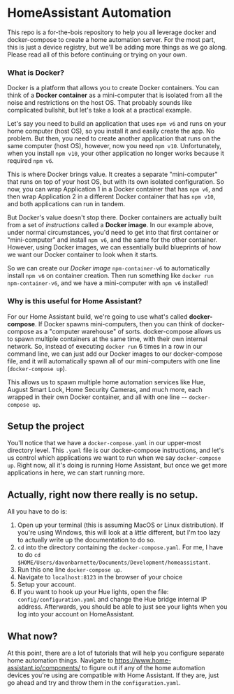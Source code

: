 # HomeAssistant Automation

This repo is a for-the-bois repository to help you all leverage docker and docker-compose to create a home automation server.
For the most part, this is just a device registry, but we'll be adding more things as we go along. Please read all of this before continuing or trying on your own.

### What is Docker?
Docker is a platform that allows you to create Docker containers. You can think of a **Docker container** as a mini-computer that is isolated from all the noise and restrictions on the host OS.
That probably sounds like complicated bullshit, but let's take a look at a practical example.

Let's say you need to build an application that uses `npm v6` and runs on your home computer (host OS), so you install it and easily create the app. No problem.
But then, you need to create another application that runs on the same computer (host OS), however, now you need `npm v10`.
Unfortunately, when you install `npm v10`, your other application no longer works because it required `npm v6`.

This is where Docker brings value. It creates a separate "mini-computer" that runs on top of your host OS, but with its own isolated configuration.
So now, you can wrap Application 1 in a Docker container that has `npm v6`, and then wrap Application 2 in a different Docker container that has
`npm v10`, and both applications can run in tandem.

But Docker's value doesn't stop there. Docker containers are actually built from a set of *instructions* called a **Docker image**.
In our example above, under normal circumstances, you'd need to get into that first container or "mini-computer" and install `npm v6`, and the same for the other container.
However, using Docker images, we can essentially build blueprints of how we want our Docker container to look when it starts.

So we can create our *Docker image* `npm-container-v6` to automatically install `npm v6` on container creation. Then run something like `docker run npm-container-v6`, and we
have a mini-computer with `npm v6` installed!

### Why is this useful for Home Assistant?

For our Home Assistant build, we're going to use what's called **docker-compose**. If Docker spawns mini-computers, then you can think
of docker-compose as a "computer warehouse" of sorts. docker-compose allows us to spawn multiple containers at the same time, with their
own internal network. So, instead of executing `docker run` 6 times in a row in our command line, we can just add our Docker images to our
docker-compose file, and it will automatically spawn all of our mini-computers with one line (`docker-compose up`).

This allows us to spawn multiple home automation services like Hue, August Smart Lock, Home Security Cameras, and much more, each wrapped
in their own Docker container, and all with one line -- `docker-compose up`.

## Setup the project
You'll notice that we have a `docker-compose.yaml` in our upper-most directory level. This `.yaml` file is our docker-compose
instructions, and let's us control which applications we want to run when we say `docker-compose up`. Right now, all it's doing is
running Home Assistant, but once we get more applications in here, we can start running more.

## Actually, right now there really is no setup.
All you have to do is:
1. Open up your terminal (this is assuming MacOS or Linux distribution). If you're using Windows, this will look at a *little* different, but I'm
too lazy to actually write up the documentation to do so.
2. `cd` into the directory containing the `docker-compose.yaml`. For me, I have to do `cd $HOME/Users/davonbarnette/Documents/Development/homeassistant`.
3. Run this one line `docker-compose up`.
4. Navigate to `localhost:8123` in the browser of your choice
5. Setup your account.
6. If you want to hook up your Hue lights, open the file: `config/configuration.yaml` and change the Hue bridge internal IP address.
Afterwards, you should be able to just see your lights when you log into your account on HomeAssistant.
 
## What now?
At this point, there are a lot of tutorials that will help you configure separate home automation things. Navigate to
https://www.home-assistant.io/components/ to figure out if any of the home automation devices you're using are compatible with
Home Assistant. If they are, just go ahead and try and throw them in the `configuration.yaml`.
